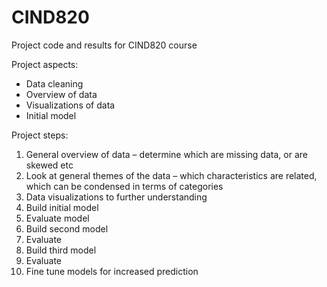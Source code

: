 # CIND820
Project code and results for CIND820 course

Project aspects:
- Data cleaning
- Overview of data
- Visualizations of data
- Initial model

Project steps:
1.  General overview of data – determine which are missing data, or are skewed etc
2.	Look at general themes of the data – which characteristics are related, which can be condensed in terms of categories
3.	Data visualizations to further understanding
4.	Build initial model
5.	Evaluate model
6.	Build second model
7.	Evaluate
8.	Build third model
9.	Evaluate
10.	Fine tune models for increased prediction
